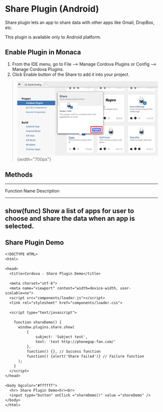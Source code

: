 Share Plugin (Android)
======================

Share plugin lets an app to share data with other apps like Gmail,
DropBox, etc.

<div class="admonition note">

This plugin is available only to Android platform.

</div>

Enable Plugin in Monaca
-----------------------

1.  From the IDE menu, go to File --&gt; Manage Cordova Plugins or
    Config --&gt; Manage Cordova Plugins.
2.  Click Enable button of the Share to add it into your project.

> ![image](images/share/1.png){width="700px"}

Methods
-------

  ------------------------------------------------------------------------
  Function Name Description
  ------------- ----------------------------------------------------------
  show(func)    Show a list of apps for user to choose and share the data
                when an app is selected.
  ------------------------------------------------------------------------

Share Plugin Demo
-----------------

``` {.sourceCode .html}
<!DOCTYPE HTML>
<html>

<head>
  <title>Cordova - Share Plugin Demo</title>

  <meta charset="utf-8">
  <meta name="viewport" content="width=device-width, user-scalable=no">
  <script src="components/loader.js"></script>
  <link rel="stylesheet" href="components/loader.css">

  <script type="text/javascript">

    function shareDemo() {
      window.plugins.share.show(
          {
              subject: 'Subject test',
              text: 'text http://phonegap-fan.com/'
          },
          function() {}, // Success function
          function() {alert('Share failed')} // Failure function
      );
    }
  </script>
</head>

<body bgcolor="#ffffff">
  <hr> Share Plugin Demo<hr><br>
  <input type="button" onClick ="shareDemo()" value ="shareDemo" />
</body>
</html>
```

